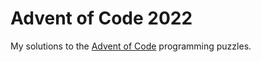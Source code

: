 # Advent of Code 2022

My solutions to the [Advent of Code](https://adventofcode.com/2022/about) programming puzzles.
